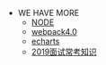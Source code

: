 - WE HAVE MORE
    - <a href="/mybook/nodejs">NODE</a>
    - <a href="/mybook/webpack">webpack4.0</a>
    - <a href="/mybook/echarts">echarts</a>
    - <a href="./">2019面试常考知识</a>
